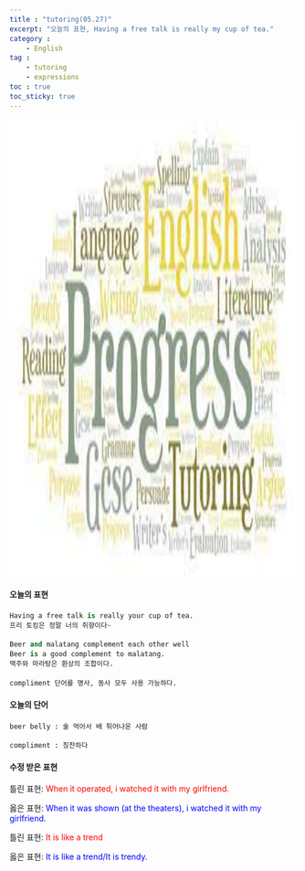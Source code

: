 ```yaml
---
title : "tutoring(05.27)"
excerpt: "오늘의 표현, Having a free talk is really my cup of tea."
category :
    - English
tag : 
    - tutoring
    - expressions
toc : true 
toc_sticky: true
---
```


<img src='/assets/tutoring.jpg' width = 1000 height = 800>

#### 오늘의 표현

```py
Having a free talk is really your cup of tea. 
프리 토킹은 정말 너의 취향이다~ 

Beer and malatang complement each other well
Beer is a good complement to malatang.
맥주와 마라탕은 환상의 조합이다.

compliment 단어를 명사, 동사 모두 사용 가능하다.
```

#### 오늘의 단어

```
beer belly : 술 먹어서 배 튀어나온 사람

compliment : 칭찬하다
```

#### 수정 받은 표현

틀린 표현: <span style="color:red">When it operated, i watched it with my girlfriend.</span>

옳은 표현: <span style="color:blue">When it was shown (at the theaters), i watched it with my girlfriend.</span>

틀린 표현: <span style="color:red">It is like a trend</span>

옳은 표현: <span style="color:blue">It is like a trend/It is trendy.</span>